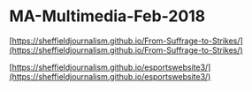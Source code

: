# MA-Multimedia-Feb-2018

[https://sheffieldjournalism.github.io/From-Suffrage-to-Strikes/](https://sheffieldjournalism.github.io/From-Suffrage-to-Strikes/)

[https://sheffieldjournalism.github.io/esportswebsite3/](https://sheffieldjournalism.github.io/esportswebsite3/)
